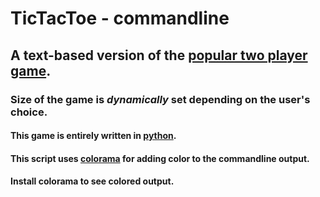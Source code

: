 #  TicTacToe - commandline

##  A text-based version of the [popular two player game](https://en.wikipedia.org/wiki/Tic-tac-toe).

###  Size of the game is _dynamically_ set depending on the user's choice.

####  This game is entirely written in [python](python.org). 

#### This script uses [colorama](https://pypi.org/project/colorama/) for adding color to the commandline output.
#### Install colorama to see colored output.





